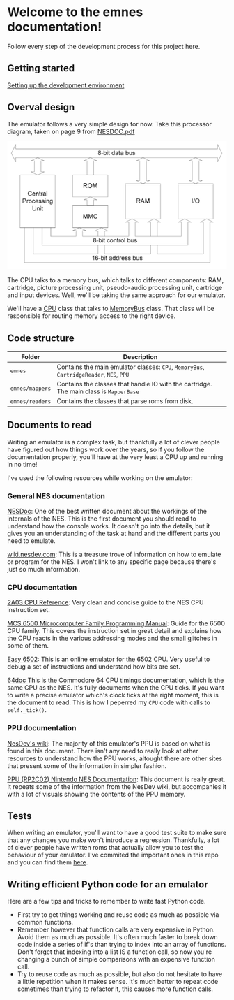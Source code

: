 
# Welcome to the emnes documentation!


Follow every step of the development process for this project here.

## Getting started

[Setting up the development environment](dev_env.md)

## Overval design

The emulator follows a very simple design for now. Take this processor diagram, taken on page 9
from [NESDOC.pdf](http://nesdev.com/NESDoc.pdf)

![](processor_diagram.png)

The CPU talks to a memory bus, which talks to different components: RAM, cartridge, picture processing unit, pseudo-audio processing unit, cartridge and input devices. Well,
we'll be taking the same approach for our emulator.

We'll have a [CPU](../emnes/cpu.py) class that talks to [MemoryBus](../emnes/memory_bus.py) class. That class will be responsible for routing
memory access to the right device.

## Code structure

| Folder           | Description  |
| ---------------- | --------------------------------------------------------------------------------------- |
| `emnes`          | Contains the main emulator classes: `CPU`, `MemoryBus`, `CartridgeReader`, `NES`, `PPU` |
| `emnes/mappers`  | Contains the classes that handle IO with the cartridge. The main class is `MapperBase`  |
| `emnes/readers`  | Contains the classes that parse roms from disk.                                         |


## Documents to read

Writing an emulator is a complex task, but thankfully a lot of clever people
have figured out how things work over the years, so if you follow the
documentation properly, you'll have at the very least a CPU up and running in no
time!

I've used the following resources while working on the emulator:

### General NES documentation

[NESDoc](http://nesdev.com/NESDoc.pdf): One of the best written document about
the workings of the internals of the NES. This is the first document you should
read to understand how the console works. It doesn't go into the details, but it
gives you an understanding of the task at hand and the different parts you need
to emulate.

[wiki.nesdev.com](http://wiki.nesdev.com): This is a treasure trove of information
on how to emulate or program for the NES. I won't link to any specific page because
there's just so much information.

### CPU documentation

[2A03 CPU Reference](http://obelisk.me.uk/6502/reference.html): Very clean and concise guide
to the NES CPU instruction set.

[MCS 6500 Microcomputer Family Programming Manual](http://archive.6502.org/books/mcs6500_family_programming_manual.pdf): Guide for the 6500 CPU family. This covers the instruction set in great detail and explains
how the CPU reacts in the various addressing modes and the small glitches in some of them.

[Easy 6502](https://skilldrick.github.io/easy6502/#stack): This is an online emulator for the
6502 CPU. Very useful to debug a set of instructions and understand how bits are set.

[64doc](http://atarihq.com/danb/files/64doc.txt) This is the Commodore 64 CPU timings documentation, which is the same CPU as the NES. It's fully documents when the CPU ticks. If you want to write a precise emulator which's clock
ticks at the right moment, this is the document to read. This is how I peperred my `CPU` code
with calls to `self._tick()`.

### PPU documentation

[NesDev's wiki](http://wiki.nesdev.com/w/index.php/PPU): The majority of this emulator's PPU is based on what is found in this document. There isn't any need to really look at other resources to understand how the PPU works, altought there are other sites that present some of the information in simpler fashion.

[PPU (RP2C02) Nintendo NES Documentation](https://docs.google.com/document/d/1mLIbnKyXrYkLBGxV83oBb-vO0U48FQMkeGNTW4fspZQ/mobilebasic): This document is really great. It repeats some of the information from the NesDev wiki, but accompanies it with a lot of visuals showing the contents of the PPU memory.

## Tests

When writing an emulator, you'll want to have a good test suite to make sure that any changes you make won't
introduce a regression. Thankfully, a lot of clever people have written roms that actually
allow you to test the behaviour of your emulator. I've commited the important ones in this repo and you
can find them [here](../tests/roms/README.md).

## Writing efficient Python code for an emulator

Here are a few tips and tricks to remember to write fast Python code.
- First try to get things working and reuse code as much as possible via common functions.
- Remember however that function calls are very expensive in Python. Avoid them as much as possible. It's often much faster to break down code inside a series of if's than trying to index into an array of functions. Don't forget that indexing into a list IS a function call, so now you're changing a bunch of simple comparisons with an expensive function call.
- Try to reuse code as much as possible, but also do not hesitate to have a little repetition when it makes sense. It's much better to repeat code sometimes than trying to refactor it, this causes more function calls.
